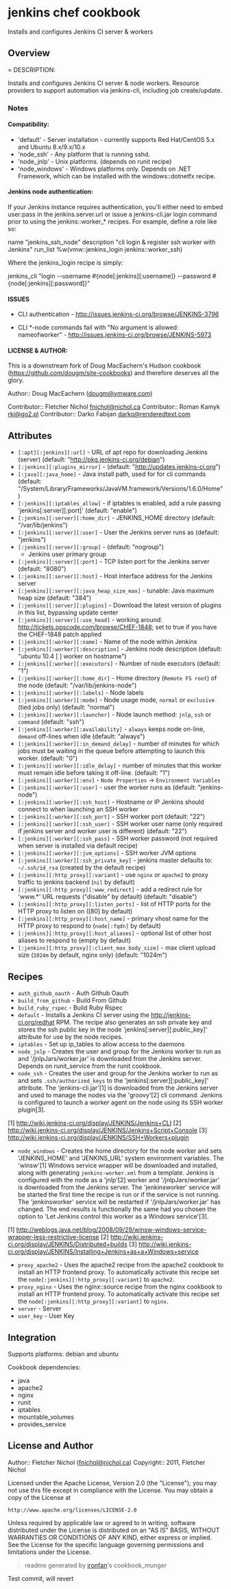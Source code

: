 # jenkins chef cookbook

Installs and configures Jenkins CI server & workers

## Overview

= DESCRIPTION:

Installs and configures Jenkins CI server & node workers.  Resource providers to support automation via jenkins-cli, including job create/update.

### Notes

#### Compatibility:
 
* 'default' - Server installation - currently supports Red Hat/CentOS 5.x and Ubuntu 8.x/9.x/10.x
* 'node_ssh' - Any platform that is running sshd.
* 'node_jnlp' - Unix platforms. (depends on runit recipe)
* 'node_windows' - Windows platforms only.  Depends on .NET Framework, which can be installed with the windows::dotnetfx recipe.

#### Jenkins node authentication:

If your Jenkins instance requires authentication, you'll either need to embed user:pass in the jenkins.server.url or issue a jenkins-cli.jar login command prior to using the jenkins::worker_* recipes.  For example, define a role like so:

  name "jenkins_ssh_node"
  description "cli login & register ssh worker with Jenkins"
  run_list %w(vmw::jenkins_login jenkins::worker_ssh)

Where the jenkins_login recipe is simply:

  jenkins_cli "login --username #{node[:jenkins][:username]} --password #{node[:jenkins][:password]}"


#### ISSUES

* CLI authentication - http://issues.jenkins-ci.org/browse/JENKINS-3796

* CLI *-node commands fail with "No argument is allowed: nameofworker" - http://issues.jenkins-ci.org/browse/JENKINS-5973

#### LICENSE & AUTHOR:

This is a downstream fork of Doug MacEachern's Hudson cookbook (https://github.com/dougm/site-cookbooks) and therefore deserves all the glory.

Author:: Doug MacEachern (<dougm@vmware.com>)

Contributor:: Fletcher Nichol <fnichol@nichol.ca>
Contributor:: Roman Kamyk <rkj@go2.pl>
Contributor:: Darko Fabijan <darko@renderedtext.com>

## Attributes

* `[:apt][:jenkins][:url]`            - URL of apt repo for downloading Jenkins (server) (default: "http://pkg.jenkins-ci.org/debian")
* `[:jenkins][:plugins_mirror]`       -  (default: "http://updates.jenkins-ci.org")
* `[:java][:java_home]`            - Java install path, used for for cli commands (default: "/System/Library/Frameworks/JavaVM.framework/Versions/1.6.0/Home")
* `[:jenkins][:iptables_allow]`       - if iptables is enabled, add a rule passing 'jenkins[:server][:port]' (default: "enable")
* `[:jenkins][:server][:home_dir]`        - JENKINS_HOME directory (default: "/var/lib/jenkins")
* `[:jenkins][:server][:user]`        - User the Jenkins server runs as (default: "jenkins")
* `[:jenkins][:server][:group]`       -  (default: "nogroup")
  - Jenkins user primary group
* `[:jenkins][:server][:port]`        - TCP listen port for the Jenkins server (default: "8080")
* `[:jenkins][:server][:host]`        - Host interface address for the Jenkins server
* `[:jenkins][:server][:java_heap_size_max]`    - tunable: Java maximum heap size (default: "384")
* `[:jenkins][:server][:plugins]`     - Download the latest version of plugins in this list, bypassing update center
* `[:jenkins][:server][:use_head]`    - working around: http://tickets.opscode.com/browse/CHEF-1848; set to true if you have the CHEF-1848 patch applied
* `[:jenkins][:worker][:name]`          - Name of the node within Jenkins
* `[:jenkins][:worker][:description]`   - Jenkins node description (default: "ubuntu 10.4 [  ] worker on hostname")
* `[:jenkins][:worker][:executors]`     - Number of node executors (default: "1")
* `[:jenkins][:worker][:home_dir]`          - Home directory (`Remote FS root`) of the node (default: "/var/lib/jenkins-node")
* `[:jenkins][:worker][:labels]`        - Node labels
* `[:jenkins][:worker][:mode]`          - Node usage mode, `normal` or `exclusive` (tied jobs only) (default: "normal")
* `[:jenkins][:worker][:launcher]`      - Node launch method: `jnlp`, `ssh` or `command` (default: "ssh")
* `[:jenkins][:worker][:availability]`  - `always` keeps node on-line, `demand` off-lines when idle (default: "always")
* `[:jenkins][:worker][:in_demand_delay]` - number of minutes for which jobs must be waiting in the queue before attempting to launch this worker. (default: "0")
* `[:jenkins][:worker][:idle_delay]`    - number of minutes that this worker must remain idle before taking it off-line.  (default: "1")
* `[:jenkins][:worker][:env]`           - `Node Properties` -> `Environment Variables`
* `[:jenkins][:worker][:user]`          - user the worker runs as (default: "jenkins-node")
* `[:jenkins][:worker][:ssh_host]`      - Hostname or IP Jenkins should connect to when launching an SSH worker
* `[:jenkins][:worker][:ssh_port]`      - SSH worker port (default: "22")
* `[:jenkins][:worker][:ssh_user]`      - SSH worker user name (only required if jenkins server and worker user is different) (default: "22")
* `[:jenkins][:worker][:ssh_pass]`      - SSH worker password (not required when server is installed via default recipe)
* `[:jenkins][:worker][:jvm_options]`   - SSH worker JVM options
* `[:jenkins][:worker][:ssh_private_key]` - jenkins master defaults to: `~/.ssh/id_rsa` (created by the default recipe)
* `[:jenkins][:http_proxy][:variant]` - use `nginx` or `apache2` to proxy traffic to jenkins backend (`nil` by default)
* `[:jenkins][:http_proxy][:www_redirect]` - add a redirect rule for 'www.*' URL requests ("disable" by default) (default: "disable")
* `[:jenkins][:http_proxy][:listen_ports]` - list of HTTP ports for the HTTP proxy to listen on ([80] by default)
* `[:jenkins][:http_proxy][:host_name]` - primary vhost name for the HTTP proxy to respond to (`node[:fqdn]` by default)
* `[:jenkins][:http_proxy][:host_aliases]` - optional list of other host aliases to respond to (empty by default)
* `[:jenkins][:http_proxy][:client_max_body_size]` - max client upload size (`1024m` by default, nginx only) (default: "1024m")

## Recipes 

* `auth_github_oauth`        - Auth Github Oauth
* `build_from_github`        - Build From Github
* `build_ruby_rspec`         - Build Ruby Rspec
* `default`                  - Installs a Jenkins CI server using the http://jenkins-ci.org/redhat RPM.  The recipe also generates an ssh private key and stores the ssh public key in the node 'jenkins[:server][:public_key]' attribute for use by the node recipes.
* `iptables`                 - Set up ip_tables to allow access to the daemons
* `node_jnlp`                - Creates the user and group for the Jenkins worker to run as and '/jnlpJars/worker.jar' is downloaded from the Jenkins server.  Depends on runit_service from the runit cookbook.
* `node_ssh`                 - Creates the user and group for the Jenkins worker to run as and sets `.ssh/authorized_keys` to the 'jenkins[:server][:public_key]' attribute.  The 'jenkins-cli.jar'[1] is downloaded from the Jenkins server and used to manage the nodes via the 'groovy'[2] cli command.  Jenkins is configured to launch a worker agent on the node using its SSH worker plugin[3].

[1] http://wiki.jenkins-ci.org/display/JENKINS/Jenkins+CLI
[2] http://wiki.jenkins-ci.org/display/JENKINS/Jenkins+Script+Console
[3] http://wiki.jenkins-ci.org/display/JENKINS/SSH+Workers+plugin
* `node_windows`             - Creates the home directory for the node worker and sets 'JENKINS_HOME' and 'JENKINS_URL' system environment variables.  The 'winsw'[1] Windows service wrapper will be downloaded and installed, along with generating `jenkins-worker.xml` from a template.  Jenkins is configured with the node as a 'jnlp'[2] worker and '/jnlpJars/worker.jar' is downloaded from the Jenkins server.  The 'jenkinsworker' service will be started the first time the recipe is run or if the service is not running.  The 'jenkinsworker' service will be restarted if '/jnlpJars/worker.jar' has changed.  The end results is functionally the same had you chosen the option to 'Let Jenkins control this worker as a Windows service'[3].

[1] http://weblogs.java.net/blog/2008/09/29/winsw-windows-service-wrapper-less-restrictive-license
[2] http://wiki.jenkins-ci.org/display/JENKINS/Distributed+builds
[3] http://wiki.jenkins-ci.org/display/JENKINS/Installing+Jenkins+as+a+Windows+service
* `proxy_apache2`            - Uses the apache2 recipe from the apache2 cookbook to install an HTTP frontend proxy. To automatically activate this recipe set the `node[:jenkins][:http_proxy][:variant]` to `apache2`.
* `proxy_nginx`              - Uses the nginx::source recipe from the nginx cookbook to install an HTTP frontend proxy. To automatically activate this recipe set the `node[:jenkins][:http_proxy][:variant]` to `nginx`.
* `server`                   - Server
* `user_key`                 - User Key
## Integration

Supports platforms: debian and ubuntu

Cookbook dependencies:
* java
* apache2
* nginx
* runit
* iptables
* mountable_volumes
* provides_service


## License and Author

Author::                Fletcher Nichol (<fnichol@nichol.ca>)
Copyright::             2011, Fletcher Nichol

Licensed under the Apache License, Version 2.0 (the "License");
you may not use this file except in compliance with the License.
You may obtain a copy of the License at

    http://www.apache.org/licenses/LICENSE-2.0

Unless required by applicable law or agreed to in writing, software
distributed under the License is distributed on an "AS IS" BASIS,
WITHOUT WARRANTIES OR CONDITIONS OF ANY KIND, either express or implied.
See the License for the specific language governing permissions and
limitations under the License.

> readme generated by [ironfan](http://github.com/infochimps-labs/ironfan)'s cookbook_munger

Test commit, will revert

